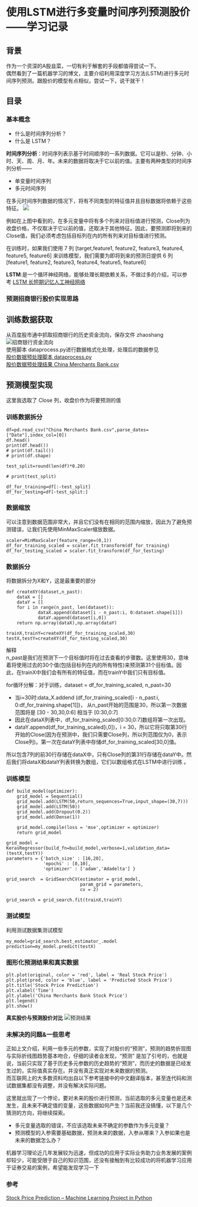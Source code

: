 # 使用LSTM进行多变量时间序列预测股价——学习记录
## 背景
作为一个资深的A股韭菜，一切有利于解套的手段都值得尝试一下。\
偶然看到了一篇机器学习的博文，主要介绍利用深度学习方法(LSTM)进行多元时间序列预测。跟股价的模型有点相似，尝试一下，说干就干！
## 目录
### 基本概念
* 什么是时间序列分析？
* 什么是 LSTM？

**时间序列分析**：时间序列表示基于时间顺序的一系列数据。它可以是秒、分钟、小时、天、周、月、年。未来的数据将取决于它以前的值。主要有两种类型的时间序列分析——
* 单变量时间序列
* 多元时间序列

在多元时间序列数据的情况下，将有不同类型的特征值并且目标数据将依赖于这些特征。
![](/pics/price.jpg)

例如在上图中看到的，在多元变量中将有多个列来对目标值进行预测，Close列为收盘价格，不仅取决于它以前的值，还取决于其他特征。因此，要预测即将到来的Close值，我们必须考虑包括目标列在内的所有列来对目标值进行预测。

在训练时，如果我们使用 7 列 [target,feature1, feature2, feature3, feature4, feature5, feature6] 来训练模型，我们需要为即将到来的预测日提供 6 列 [feature1, feature2, feature3, feature4, feature5, feature6]

**LSTM**:是一个循环神经网络，能够处理长期依赖关系，不做过多的介绍，可以参考 [LSTM 长短期记忆人工神经网络](https://baike.baidu.com/item/%E9%95%BF%E7%9F%AD%E6%9C%9F%E8%AE%B0%E5%BF%86%E4%BA%BA%E5%B7%A5%E7%A5%9E%E7%BB%8F%E7%BD%91%E7%BB%9C/17541107?fr=ge_ala)


### 预测招商银行股价实现思路
## 训练数据获取
从百度股市通中抓取招商银行的历史资金流向，保存文件 zhaoshang ![招商银行资金流向](/pics/history.jpg) \
使用脚本 dataprocess.py进行数据格式化处理，处理后的数据参见 \
[股价数据预处理脚本 dataprocess.py](/dataprocess.py) \
[股价数据预处理结果 China Merchants Bank.csv](/China%20Merchants%20Bank.csv)

## 预测模型实现
这里我选取了 Close 列，收盘价作为将要预测的值
### 训练数据拆分
 ```
df=pd.read_csv("China Merchants Bank.csv",parse_dates=["Date"],index_col=[0])
df.head()
print(df.head())
# print(df.tail())
# print(df.shape)

test_split=round(len(df)*0.20)

# print(test_split)

df_for_training=df[:-test_split]
df_for_testing=df[-test_split:]
 ```   

### 数据缩放
可以注意到数据范围非常大，并且它们没有在相同的范围内缩放，因此为了避免预测错误，让我们先使用MinMaxScaler缩放数据。

```
scaler=MinMaxScaler(feature_range=(0,1))
df_for_training_scaled = scaler.fit_transform(df_for_training)
df_for_testing_scaled = scaler.fit_transform(df_for_testing)
```

### 数据拆分
将数据拆分为X和Y，这是最重要的部分

```
def createXY(dataset,n_past):
    dataX = []
    dataY = []
    for i in range(n_past, len(dataset)):
            dataX.append(dataset[i - n_past:i, 0:dataset.shape[1]])
            dataY.append(dataset[i,0])
    return np.array(dataX),np.array(dataY)    

trainX,trainY=createXY(df_for_training_scaled,30)
testX,testY=createXY(df_for_testing_scaled,30)
```

解释 \
n_past是我们在预测下一个目标值时将在过去查看的步骤数。这里使用30，意味着将使用过去的30个值(包括目标列在内的所有特性)来预测第31个目标值。因此，在trainX中我们会有所有的特征值，而在trainY中我们只有目标值。

for循环分解：对于训练，dataset = df_for_training_scaled, n_past=30 
* 当i=30时:data_X.addend (df_for_training_scaled[i - n_past:i, 0:df_for_training.shape[1]])，
从n_past开始的范围是30，所以第一次数据范围将是 [30 - 30,30,0:6] 相当于 [0:30,0:7]
* 因此在dataX列表中，df_for_training_scaled[0:30,0:7]数组将第一次出现。
* dataY.append(df_for_training_scaled[i,0])，i = 30，所以它将只取第30行开始的Close(因为在预测中，我们只需要Close列，所以列范围仅为0，表示Close列)。第一次在dataY列表中存储df_for_training_scaled[30,0]值。

所以包含7列的前30行存储在dataX中，只有Close列的第31行存储在dataY中。然后我们将dataX和dataY列表转换为数组，它们以数组格式在LSTM中进行训练 。

### 训练模型

```
def build_model(optimizer):
    grid_model = Sequential()
    grid_model.add(LSTM(50,return_sequences=True,input_shape=(30,7)))
    grid_model.add(LSTM(50))
    grid_model.add(Dropout(0.2))
    grid_model.add(Dense(1))

    grid_model.compile(loss = 'mse',optimizer = optimizer)
    return grid_model

grid_model = KerasRegressor(build_fn=build_model,verbose=1,validation_data=(testX,testY))
parameters = {'batch_size' : [16,20],
              'epochs' : [8,10],
              'optimizer' : ['adam','Adadelta'] }

grid_search  = GridSearchCV(estimator = grid_model,
                            param_grid = parameters,
                            cv = 2)

grid_search = grid_search.fit(trainX,trainY)
```

### 测试模型
利用测试数据集测试模型
```
my_model=grid_search.best_estimator_.model
prediction=my_model.predict(testX)
```

### 图形化预测结果和真实数据

```
plt.plot(original, color = 'red', label = 'Real Stock Price')
plt.plot(pred, color = 'blue', label = 'Predicted Stock Price')
plt.title('Stock Price Prediction')
plt.xlabel('Time')
plt.ylabel('China Merchants Bank Stock Price')
plt.legend()
plt.show()

```

**真实股价与预测股价对比** 
![预测结果](/pics/pred_stock.jpg)

### 未解决的问题&一些思考
正如上文介绍，利用一些多元的参数，实现了对股价的“预测”，预测的趋势折现图与实际折线图趋势基本吻合，仔细的读者会发现，“预测” 是加了引号的，也就是说，当前只实现了基于历史多元参数的历史趋势的“预测”，而历史的数据是已经发生过的，实际值真实存在。并没有真正实现对未来数据的预测。 \
而互联网上的大多数资料均出自以下参考链接中的中文翻译版本，甚至连代码和测试数据集都没有调整，并没有解决实际问题。

这里就出现了一个悖论，要对未来的股价进行预测，当前选取的多元变量也是还未发生，且未来不确定值的变量，这些数据如何产生？当前我还没搞懂，以下是几个猜测的方向，将继续探索。

* 多元变量选取的错误，不应该选取未来不确定的参数作为多元变量？
* 预测模型的入参需要基础数据，预测未来的数据，入参从哪来？入参如果也是未来的数据怎么办？

机器学习理论近几年发展较为迅速，但成功的应用于实际业务助力业务发展的案例却较少，可能受限于自己的知识范围，还没有接触到有比较成功的将机器学习应用于证券交易的案例，希望能发现学习一下

### 参考
[Stock Price Prediction – Machine Learning Project in Python](https://data-flair.training/blogs/stock-price-prediction-machine-learning-project-in-python/)

